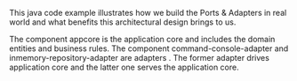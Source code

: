 This java code example illustrates how we build the Ports & Adapters in real world and what benefits this architectural design brings to us.

The component appcore is the application core and includes the domain entities and business rules. The component command-console-adapter and inmemory-repository-adapter are adapters . The former adapter drives application core and the latter one serves the application core.
